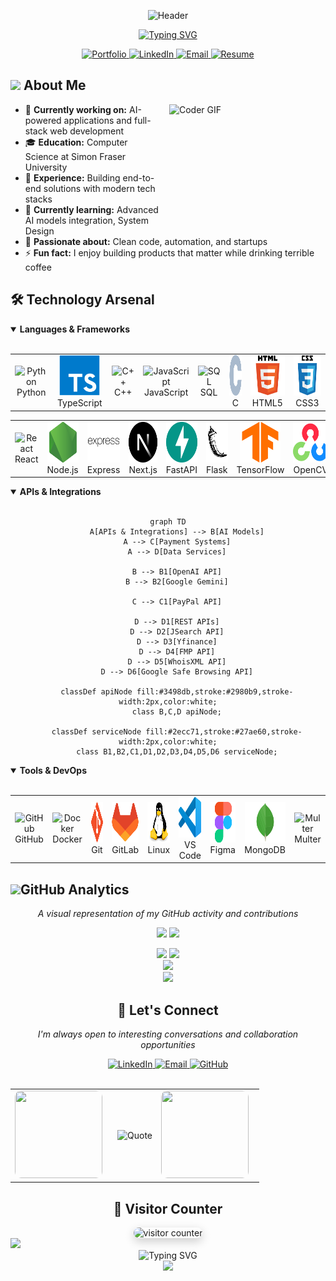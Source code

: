 <!-- Header Section with Dynamic SVG -->
<div align="center">

![Header](https://capsule-render.vercel.app/api?type=waving&color=0:38BDAE,100:2563EB&height=300&section=header&text=Alexander%20Potiagalov&fontColor=FFFFFF&fontSize=60&animation=fadeIn&fontAlignY=38&desc=Software%20Engineer%20|%20AI%20Specialist%20|%20Full-Stack%20Developer&descAlignY=55&descSize=20)

[![Typing SVG](https://readme-typing-svg.herokuapp.com?font=JetBrains+Mono&weight=600&size=32&duration=3000&pause=1000&color=38BDAE&center=true&vCenter=true&random=false&width=850&height=70&lines=Building+intelligent+systems+that+matter;Turning+complexity+into+elegant+solutions;Where+engineering+meets+innovation;Developing+the+future%2C+1+commit+at+a+time)](https://github.com/AlexanderPotiagalov)

<a href="https://alexanderpotiagalov.github.io" target="_blank">
  <img src="https://img.shields.io/badge/Portfolio-0A0A0A?style=for-the-badge&logo=dev.to&logoColor=white" alt="Portfolio"/>
</a>
<a href="https://linkedin.com/in/alexander-potiagalov" target="_blank">
  <img src="https://img.shields.io/badge/LinkedIn-0077B5?style=for-the-badge&logo=linkedin&logoColor=white" alt="LinkedIn"/>
</a>
<a href="mailto:apa168@sfu.ca" target="_blank">
  <img src="https://img.shields.io/badge/Email-EA4335?style=for-the-badge&logo=gmail&logoColor=white" alt="Email"/>
</a>
<a href="https://github.com/AlexanderPotiagalov/AlexanderPotiagalov/blob/main/Alexander_Potiagalov_Official_Resume_May_2025.pdf" target="_blank">
  <img src="https://img.shields.io/badge/Resume-4285F4?style=for-the-badge&logo=readme&logoColor=white" alt="Resume"/>
</a>

</div>

<!-- About Me Section -->
## <img src="https://media.giphy.com/media/hvRJCLFzcasrR4ia7z/giphy.gif" width="30px"/> About Me

<!-- Adjusted coder GIF to avoid overflow -->
<img align="right" src="https://media.giphy.com/media/SWoSkN6DxTszqIKEqv/giphy.gif" alt="Coder GIF" width="250" height="180" style="margin:0 0 1rem 1rem; max-width:100%;" />

- 🔭 **Currently working on:** AI-powered applications and full-stack web development
- 🎓 **Education:** Computer Science at Simon Fraser University
- 💼 **Experience:** Building end-to-end solutions with modern tech stacks
- 🌱 **Currently learning:** Advanced AI models integration, System Design
- 🚀 **Passionate about:** Clean code, automation, and startups
- ⚡ **Fun fact:** I enjoy building products that matter while drinking terrible coffee

<!-- Tech Stack Section -->
## 🛠️ Technology Arsenal

<details open>
<summary><b>Languages & Frameworks</b></summary>
<br>
<div align="center">

<!-- Programming Languages -->
<table>
  <tr>
    <td align="center" width="96">
      <img src="https://techstack-generator.vercel.app/python-icon.svg" alt="Python" width="65" height="65">
      <br>Python
    </td>
    <td align="center" width="96">
      <img src="https://raw.githubusercontent.com/devicons/devicon/master/icons/typescript/typescript-original.svg" alt="TypeScript" width="65" height="65"/>
      <br>TypeScript
    </td>
    <td align="center" width="96">
      <img src="https://techstack-generator.vercel.app/cpp-icon.svg" alt="C++" width="65" height="65">
      <br>C++
    </td>
    <td align="center" width="96">
      <img src="https://techstack-generator.vercel.app/js-icon.svg" alt="JavaScript" width="65" height="65">
      <br>JavaScript
    </td>
    <td align="center" width="96">
      <img src="https://techstack-generator.vercel.app/mysql-icon.svg" alt="SQL" width="65" height="65">
      <br>SQL
    </td>
    <td align="center" width="96">
      <img src="https://raw.githubusercontent.com/devicons/devicon/master/icons/c/c-original.svg" alt="C" width="65" height="65"/>
      <br>C
    </td>
    <td align="center" width="96">
      <img src="https://raw.githubusercontent.com/devicons/devicon/master/icons/html5/html5-original-wordmark.svg" alt="HTML5" width="65" height="65"/>
      <br>HTML5
    </td>
    <td align="center" width="96">
      <img src="https://raw.githubusercontent.com/devicons/devicon/master/icons/css3/css3-original-wordmark.svg" alt="CSS3" width="65" height="65"/>
      <br>CSS3
    </td>
  </tr>
</table>

<!-- Frameworks & Libraries -->
<table>
  <tr>
    <td align="center" width="96">
      <img src="https://techstack-generator.vercel.app/react-icon.svg" alt="React" width="65" height="65">
      <br>React
    </td>
    <td align="center" width="96">
      <img src="https://raw.githubusercontent.com/devicons/devicon/master/icons/nodejs/nodejs-original.svg" alt="Node.js" width="65" height="65"/>
      <br>Node.js
    </td>
    <td align="center" width="96">
      <img src="https://raw.githubusercontent.com/devicons/devicon/master/icons/express/express-original-wordmark.svg" alt="Express" width="65" height="65"/>
      <br>Express
    </td>
    <td align="center" width="96">
      <img src="https://raw.githubusercontent.com/devicons/devicon/master/icons/nextjs/nextjs-original.svg" alt="Next.js" width="65" height="65"/>
      <br>Next.js
    </td>
    <td align="center" width="96">
      <img src="https://raw.githubusercontent.com/devicons/devicon/master/icons/fastapi/fastapi-original.svg" alt="FastAPI" width="65" height="65"/>
      <br>FastAPI
    </td>
    <td align="center" width="96">
      <img src="https://raw.githubusercontent.com/devicons/devicon/master/icons/flask/flask-original.svg" alt="Flask" width="65" height="65"/>
      <br>Flask
    </td>
    <td align="center" width="96">
      <img src="https://raw.githubusercontent.com/devicons/devicon/master/icons/tensorflow/tensorflow-original.svg" alt="TensorFlow" width="65" height="65"/>
      <br>TensorFlow
    </td>
    <td align="center" width="96">
      <img src="https://raw.githubusercontent.com/devicons/devicon/master/icons/opencv/opencv-original.svg" alt="OpenCV" width="65" height="65"/>
      <br>OpenCV
    </td>
  </tr>
</table>

</div>
</details>

<details open>
<summary><b>APIs & Integrations</b></summary>
<br>
<div align="center">

```mermaid
graph TD
    A[APIs & Integrations] --> B[AI Models]
    A --> C[Payment Systems]
    A --> D[Data Services]
    
    B --> B1[OpenAI API]
    B --> B2[Google Gemini]
    
    C --> C1[PayPal API]
    
    D --> D1[REST APIs]
    D --> D2[JSearch API]
    D --> D3[Yfinance]
    D --> D4[FMP API]
    D --> D5[WhoisXML API]
    D --> D6[Google Safe Browsing API]
    
    classDef apiNode fill:#3498db,stroke:#2980b9,stroke-width:2px,color:white;
    class B,C,D apiNode;
    
    classDef serviceNode fill:#2ecc71,stroke:#27ae60,stroke-width:2px,color:white;
    class B1,B2,C1,D1,D2,D3,D4,D5,D6 serviceNode;
```

</div>
</details>

<details open>
<summary><b>Tools & DevOps</b></summary>
<br>
<div align="center">

<table>
  <tr>
    <td align="center" width="96">
      <img src="https://techstack-generator.vercel.app/github-icon.svg" alt="GitHub" width="65" height="65">
      <br>GitHub
    </td>
    <td align="center" width="96">
      <img src="https://techstack-generator.vercel.app/docker-icon.svg" alt="Docker" width="65" height="65">
      <br>Docker
    </td>
    <td align="center" width="96">
      <img src="https://raw.githubusercontent.com/devicons/devicon/master/icons/git/git-original.svg" alt="Git" width="65" height="65"/>
      <br>Git
    </td>
    <td align="center" width="96">
      <img src="https://raw.githubusercontent.com/devicons/devicon/master/icons/gitlab/gitlab-original.svg" alt="GitLab" width="65" height="65"/>
      <br>GitLab
    </td>
    <td align="center" width="96">
      <img src="https://raw.githubusercontent.com/devicons/devicon/master/icons/linux/linux-original.svg" alt="Linux" width="65" height="65"/>
      <br>Linux
    </td>
    <td align="center" width="96">
      <img src="https://raw.githubusercontent.com/devicons/devicon/master/icons/vscode/vscode-original.svg" alt="VS Code" width="65" height="65"/>
      <br>VS Code
    </td>
    <td align="center" width="96">
      <img src="https://raw.githubusercontent.com/devicons/devicon/master/icons/figma/figma-original.svg" alt="Figma" width="65" height="65"/>
      <br>Figma
    </td>
    <td align="center" width="96">
      <img src="https://raw.githubusercontent.com/devicons/devicon/master/icons/mongodb/mongodb-original.svg" alt="MongoDB" width="65" height="65"/>
      <br>MongoDB
    </td>
    <td align="center" width="96">
      <img src="https://img.shields.io/badge/Multer-000000?style=for-the-badge" alt="Multer" width="65" height="65"/>
      <br>Multer
    </td>
  </tr>
</table>

</div>
</details>

<!-- GitHub Stats Section -->
<!-- GITHUB STATISTICS: Visual analytics with enhanced design -->
<h2><img src="https://media.giphy.com/media/iY8CRBdQXODJSCERIr/giphy.gif" width="35">GitHub Analytics </h2>

<p align="center">
  <em>A visual representation of my GitHub activity and contributions</em>
</p>

<p align="center">
<img width="40%" src="http://github-profile-summary-cards.vercel.app/api/cards/repos-per-language?username=AlexanderPotiagalov&theme=moltack"  />
 <img width="40%" src="http://github-profile-summary-cards.vercel.app/api/cards/most-commit-language?username=AlexanderPotiagalov&theme=moltack"  />
</p>

<div align="center">
  <picture>
    <source 
      srcset="https://github-readme-stats.vercel.app/api?username=AlexanderPotiagalov&show_icons=true&theme=tokyonight&hide_border=true&bg_color=0D1117&title_color=38BDAE&icon_color=38BDAE&text_color=FFFFFF"
      media="(prefers-color-scheme: dark)"
    />
    <source
      srcset="https://github-readme-stats.vercel.app/api?username=AlexanderPotiagalov&show_icons=true&theme=buefy&hide_border=true"
      media="(prefers-color-scheme: light), (prefers-color-scheme: no-preference)"
    />
    <img src="https://github-readme-stats.vercel.app/api?username=AlexanderPotiagalov&show_icons=true&theme=tokyonight&hide_border=true&bg_color=0D1117" width="40%" />
  </picture>
  
  <picture>
    <source 
      srcset="https://github-readme-streak-stats.herokuapp.com/?user=AlexanderPotiagalov&theme=tokyonight&hide_border=true&background=0D1117&ring=38BDAE&fire=38BDAE&currStreakLabel=38BDAE"
      media="(prefers-color-scheme: dark)"
    />
    <source
      srcset="https://github-readme-streak-stats.herokuapp.com/?user=AlexanderPotiagalov&theme=buefy&hide_border=true"
      media="(prefers-color-scheme: light), (prefers-color-scheme: no-preference)"
    />
    <img src="https://github-readme-streak-stats.herokuapp.com/?user=AlexanderPotiagalov&theme=tokyonight&hide_border=true&background=0D1117" width="40%" />
  </picture>
</div>

<div align="center">
  <picture>
    <source 
      srcset="https://github-readme-activity-graph.vercel.app/graph?username=AlexanderPotiagalov&bg_color=0D1117&color=38BDAE&line=2563EB&point=FFFFFF&area=true&hide_border=true"
      media="(prefers-color-scheme: dark)"
    />
    <source
      srcset="https://github-readme-activity-graph.vercel.app/graph?username=AlexanderPotiagalov&bg_color=FFFFFF&color=118D9C&line=4C71F2&point=118D9C&area=true&hide_border=true"
      media="(prefers-color-scheme: light), (prefers-color-scheme: no-preference)"
    />
    <img src="https://github-readme-activity-graph.vercel.app/graph?username=AlexanderPotiagalov&bg_color=0D1117&color=38BDAE&line=2563EB&point=FFFFFF&area=true&hide_border=true" width="95%" />
  </picture>
</div>

<div align="center">
  <picture>
    <source 
      srcset="https://github-profile-trophy.vercel.app/?username=AlexanderPotiagalov&theme=algolia&no-frame=true&row=1&column=7"
      media="(prefers-color-scheme: dark)"
    />
    <source
      srcset="https://github-profile-trophy.vercel.app/?username=AlexanderPotiagalov&theme=flat&no-frame=true&row=1&column=7"
      media="(prefers-color-scheme: light), (prefers-color-scheme: no-preference)"
    />
    <img src="https://github-profile-trophy.vercel.app/?username=AlexanderPotiagalov&theme=algolia&no-frame=true&row=1&column=7" width="95%" />
  </picture>
</div>

<!-- CONNECT WITH ME: Interactive call-to-action -->
<h2 align="center">🤝 Let's Connect</h2>

<p align="center">
  <em>I'm always open to interesting conversations and collaboration opportunities</em>
</p>

<div align="center">
  <a href="https://linkedin.com/in/alexander-potiagalov" target="_blank">
    <img src="https://img.shields.io/badge/Let's_talk_on_LinkedIn-%230077B5.svg?style=for-the-badge&logo=linkedin&logoColor=white" alt="LinkedIn" height="35"/>
  </a>
  <a href="mailto:apa168@sfu.ca" target="_blank">
    <img src="https://img.shields.io/badge/Email_me-%23EA4335.svg?style=for-the-badge&logo=gmail&logoColor=white" alt="Email" height="35"/>
  </a>
  <a href="https://github.com/AlexanderPotiagalov" target="_blank">
    <img src="https://img.shields.io/badge/Follow_on_GitHub-%23181717.svg?style=for-the-badge&logo=github&logoColor=white" alt="GitHub" height="35"/>
  </a>
</div>

<!-- CODING QUOTE: Inspirational element -->
<br>

<div align="center" style="margin: 0;">
  <table>
    <tr>
      <td width="150px">
        <img src="https://media.giphy.com/media/dZX3AduGrY3uJ7qCsx/giphy.gif" width="140px" height="140px" style="border-radius: 10px;">
      </td>
      <td>
        <picture>
          <source media="(prefers-color-scheme: dark)" srcset="https://quotes-github-readme.vercel.app/api?type=horizontal&theme=tokyonight">
          <img src="https://quotes-github-readme.vercel.app/api?type=horizontal&theme=light" alt="Quote" height="145px">
        </picture>
      </td>
      <td width="150px">
        <img src="https://media.giphy.com/media/LaVp0AyqR5bGsC5Cbm/giphy.gif" width="140px" height="140px" style="border-radius: 10px;">
      </td>
    </tr>
  </table>
</div>

<!-- VISITOR COUNTER: Interactive element -->
<h2 align="center">👥 Visitor Counter</h2>

<div align="center">
  <img src="https://profile-counter.glitch.me/AlexanderPotiagalov/count.svg" alt="visitor counter" style="height: 30px; border-radius: 10px; box-shadow: 0 5px 15px rgba(0,0,0,0.2);">
</div>

<!-- Footer -->
 <img src="https://user-images.githubusercontent.com/73097560/115834477-dbab4500-a447-11eb-908a-139a6edaec5c.gif">
<div align="center">
  <img src="https://readme-typing-svg.herokuapp.com?font=JetBrains+Mono&weight=600&size=24&duration=3000&pause=1000&color=38BDAE&center=true&vCenter=true&random=false&width=850&height=70&lines=Thanks+for+visiting+my+profile!;Let's+build+something+amazing+together!" alt="Typing SVG" />
</div>

<div align="center">
  <img src="https://capsule-render.vercel.app/api?type=waving&color=gradient&height=100&section=footer&fontSize=90" width="100%"/>
</div>
